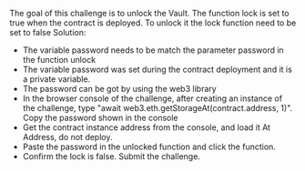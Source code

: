 The goal of this challenge is to unlock the Vault. The function lock is set to true when the contract is deployed.
To unlock it the lock function need to be set to false
Solution:
* The variable password needs to be match the parameter password in the function unlock
* The variable password  was set during the contract deployment and it is a private variable.
* The password can be got by using the web3 library
* In the browser console of the challenge, after creating an instance of the challenge, type "await web3.eth.getStorageAt(contract.address, 1)". Copy the password shown in the console
* Get the contract instance address from the console, and load it At Address, do not deploy.
* Paste the password in the unlocked function and click the function.
* Confirm the lock is false.
Submit the challenge.
